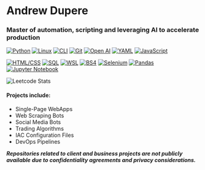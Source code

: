 # Andrew Dupere

### Master of automation, scripting and leveraging AI to accelerate production

[![**Python**](https://img.shields.io/badge/-Python-3776AB?style=flat-square&logo=python&logoColor=white&labelColor=3776AB&labelFontSize=18&labelFontWeight=bolder)](https://www.python.org/)
[![**Linux**](https://img.shields.io/badge/-Linux-FCC624?style=flat-square&logo=linux&logoColor=black&labelColor=FCC624&labelFontSize=18&labelFontWeight=bolder)](https://www.linux.org/)
[![**CLI**](https://img.shields.io/badge/-CLI-4EAA25?style=flat-square&logo=windows-terminal&logoColor=white&labelColor=4EAA25&labelFontSize=18&labelFontWeight=bolder)](https://en.wikipedia.org/wiki/Command-line_interface)
[![**Git**](https://img.shields.io/badge/-Git-F05032?style=flat-square&logo=git&logoColor=white&labelColor=F05032&labelFontSize=18&labelFontWeight=bolder)](https://git-scm.com/)
[![**Open AI**](https://img.shields.io/badge/-Open%20AI-FF6600?style=flat-square&logo=openai&logoColor=white&labelColor=FF6600&labelFontSize=18&labelFontWeight=bolder)](https://openai.com/)
[![**YAML**](https://img.shields.io/badge/-YAML-000000?style=flat-square&logo=yaml&logoColor=white&labelColor=000000&labelFontSize=18&labelFontWeight=bolder)](https://yaml.org/)
[![**JavaScript**](https://img.shields.io/badge/-JavaScript-F7DF1E?style=flat-square&logo=javascript&logoColor=black&labelColor=F7DF1E&labelFontSize=18&labelFontWeight=bolder)](https://developer.mozilla.org/en-US/docs/Web/JavaScript)

[![**HTML/CSS**](https://img.shields.io/badge/-HTML%2FCSS-E34F26?style=flat-square&logo=html5&logoColor=white&labelColor=E34F26&labelFontSize=18&labelFontWeight=bolder)](https://developer.mozilla.org/en-US/docs/Web/Guide/HTML/HTML5)
[![**SQL**](https://img.shields.io/badge/-SQL-4479A1?style=flat-square&logo=sql&logoColor=white&labelColor=4479A1&labelFontSize=18&labelFontWeight=bolder)](https://www.w3schools.com/sql/)
[![**WSL**](https://img.shields.io/badge/-WSL-0078D6?style=flat-square&logo=windows&logoColor=white&labelColor=0078D6&labelFontSize=18&labelFontWeight=bolder)](https://docs.microsoft.com/en-us/windows/wsl/)
[![**BS4**](https://img.shields.io/badge/-BS4-00A98F?style=flat-square&logo=beautiful-soup&logoColor=white&labelColor=00A98F&labelFontSize=18&labelFontWeight=bolder)](https://www.crummy.com/software/BeautifulSoup/bs4/doc/)
[![**Selenium**](https://img.shields.io/badge/-Selenium-43B02A?style=flat-square&logo=selenium&logoColor=white&labelColor=43B02A&labelFontSize=18&labelFontWeight=bolder)](https://www.selenium.dev/)
[![**Pandas**](https://img.shields.io/badge/-Pandas-150458?style=flat-square&logo=pandas&logoColor=white&labelColor=150458&labelFontSize=18&labelFontWeight=bolder)](https://pandas.pydata.org/)
[![**Jupyter Notebook**](https://img.shields.io/badge/-Jupyter_Notebook-F37626?style=flat-square&logo=jupyter&logoColor=white&labelColor=F37626&labelFontSize=18&labelFontWeight=bolder)](https://jupyter.org/)

![Leetcode Stats](https://leetcard.jacoblin.cool/AndrewDupere?theme=dark)

#### Projects include: 
- Single-Page WebApps
- Web Scraping Bots
- Social Media Bots
- Trading Algorithms
- IAC Configuration Files
- DevOps Pipelines

***Repositories related to client and business projects are not publicly available due to confidentiality agreements and privacy considerations.***
